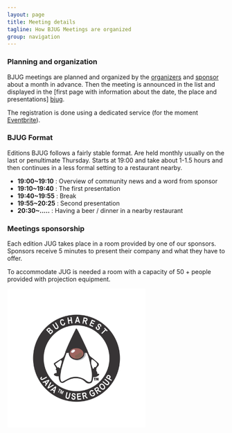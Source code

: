 ```yaml
---
layout: page
title: Meeting details
tagline: How BJUG Meetings are organized
group: navigation
---
```

### Planning and organization

BJUG meetings are planned and organized by the [organizers][contact] and [sponsor][sponsors] about a month in advance. Then the meeting is announced in the list and displayed in the [first page with information about the date, the place and presentations] [bjug].

The registration is done using a dedicated service (for the moment [Eventbrite][registration]).

### BJUG Format

Editions BJUG follows a fairly stable format. Are held monthly usually on the last or penultimate Thursday. Starts at 19:00 and take about 1-1.5 hours and then continues in a less formal setting to a restaurant nearby.

 - **19:00~19:10** : Overview of community news and a word from sponsor
 - **19:10~19:40** : The first presentation
 - **19:40~19:55** : Break
 - **19:55~20:25** : Second presentation
 - **20:30~.....** : Having a beer / dinner in a nearby restaurant

### Meetings sponsorship

Each edition JUG takes place in a room provided by one of our sponsors. Sponsors receive 5 minutes to present their company and what they have to offer.

To accommodate JUG is needed a room with a capacity of 50 + people provided with projection equipment.

[<img src="/assets/logo/logo_JUG_color.png" alt="JUG București" width="320" border="0"/>][bjug]

[bjug]: /ro/ "Bucharest Java User Group"
[contact]: contact.html "Contact"
[sponsors]: sponsori.html "Sponsors"
[registration]: http://eventbrite.com "Eventbrite"
